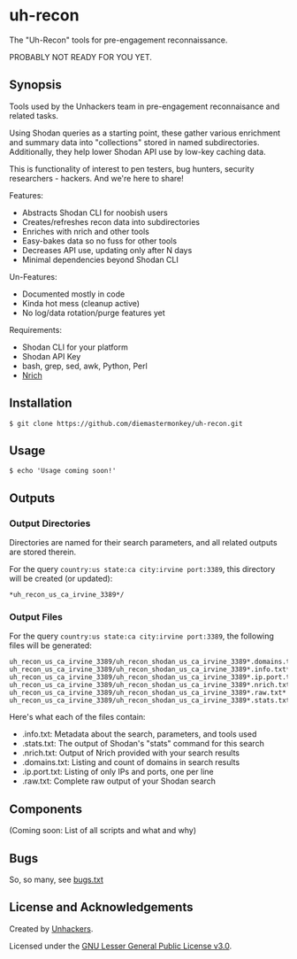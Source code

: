 # uh-recon

The "Uh-Recon" tools for pre-engagement reconnaissance. 

PROBABLY NOT READY FOR YOU YET.

## Synopsis
Tools used by the Unhackers team in pre-engagement reconnaisance and related tasks. 

Using Shodan  queries as a starting point, these gather various enrichment 
and summary data into "collections" stored in named subdirectories.
Additionally, they help lower Shodan API use by low-key caching data.

This is functionality of interest to pen testers, bug hunters, security researchers - hackers. 
And we're here to share!

Features:
* Abstracts Shodan CLI for noobish users
* Creates/refreshes recon data into subdirectories
* Enriches with nrich and other tools
* Easy-bakes data so no fuss for other tools
* Decreases API use, updating only after N days
* Minimal dependencies beyond Shodan CLI

Un-Features:
* Documented mostly in code
* Kinda hot mess (cleanup active)
* No log/data rotation/purge features yet

Requirements:
* Shodan CLI for your platform
* Shodan API Key
* bash, grep, sed, awk, Python, Perl
* [Nrich](https://gitlab.com/shodan-public/nrich)

## Installation

```console
$ git clone https://github.com/diemastermonkey/uh-recon.git
```

## Usage

```console
$ echo 'Usage coming soon!'
```

## Outputs

### Output Directories
Directories are named for their search parameters, and all related outputs are stored therein. 

For the query `country:us state:ca city:irvine port:3389`, this directory will be created (or updated):
```
*uh_recon_us_ca_irvine_3389*/
```

### Output Files
For the query `country:us state:ca city:irvine port:3389`, the following files will be generated:
```
uh_recon_us_ca_irvine_3389/uh_recon_shodan_us_ca_irvine_3389*.domains.txt*
uh_recon_us_ca_irvine_3389/uh_recon_shodan_us_ca_irvine_3389*.info.txt*
uh_recon_us_ca_irvine_3389/uh_recon_shodan_us_ca_irvine_3389*.ip.port.txt*
uh_recon_us_ca_irvine_3389/uh_recon_shodan_us_ca_irvine_3389*.nrich.txt*
uh_recon_us_ca_irvine_3389/uh_recon_shodan_us_ca_irvine_3389*.raw.txt*
uh_recon_us_ca_irvine_3389/uh_recon_shodan_us_ca_irvine_3389*.stats.txt*
```

Here's what each of the files contain:
* .info.txt: Metadata about the search, parameters, and tools used
* .stats.txt: The output of Shodan's "stats" command for this search
* .nrich.txt: Output of Nrich provided with your search results 
* .domains.txt: Listing and count of domains in search results
* .ip.port.txt: Listing of only IPs and ports, one per line
* .raw.txt: Complete raw output of your Shodan search

## Components
(Coming soon: List of all scripts and what and why)

## Bugs
So, so many, see [bugs.txt](https://github.com/diemastermonkey/uh-recon/blob/main/bugs.txt)

## License and Acknowledgements

Created by [Unhackers](https://unhackers.net/).

Licensed under the [GNU Lesser General Public License v3.0](LICENSE).

